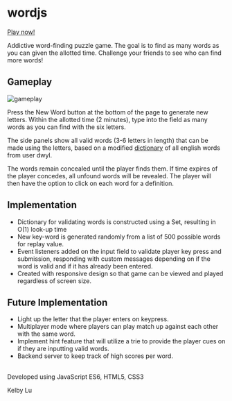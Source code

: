 # wordjs

[Play now!](http://kelbylu.me/wordjs)

Addictive word-finding puzzle game. The goal is to find as many words as you can given the allotted time. Challenge your friends to see who can find more words!

## Gameplay

![gameplay](./assets/readme/gameplay.gif)

Press the New Word button at the bottom of the page to generate new letters. Within the allotted time (2 minutes), type into the field as many words as you can find with the six letters.

The side panels show all valid words (3-6 letters in length) that can be made using the letters, based on a modified [dictionary](https://github.com/dwyl/english-words) of all english words from user dwyl.

The words remain concealed until the player finds them. If time expires of the player concedes, all unfound words will be revealed. The player will then have the option to click on each word for a definition.

## Implementation
* Dictionary for validating words is constructed using a Set, resulting in O(1) look-up time
* New key-word is generated randomly from a list of 500 possible words for replay value.
* Event listeners added on the input field to validate player key press and submission, responding with custom messages depending on if the word is valid and if it has already been entered.
* Created with responsive design so that game can be viewed and played regardless of screen size.


## Future Implementation
* Light up the letter that the player enters on keypress.
* Multiplayer mode where players can play match up against each other with the same word.
* Implement hint feature that will utilize a trie to provide the player cues on if they are inputting valid words.
* Backend server to keep track of high scores per word.

<br>
Developed using JavaScript ES6, HTML5, CSS3

Kelby Lu
